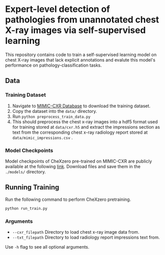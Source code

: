 # Expert-level detection of pathologies from unannotated chest X-ray images via self-supervised learning

This repository contains code to train a self-supervised learning model on chest X-ray images that lack explicit annotations and evalute this model's performance on pathology-classification tasks.

## Data 
### Training Dataset
1. Navigate to [MIMIC-CXR Database](https://physionet.org/content/mimic-cxr/2.0.0/) to download the training dataset. 
2. Copy the dataset into the `data/` directory.
3. Run `python preprocess_train_data.py`
4. This should preprocess the chest x-ray images into a hdf5 format used for training stored at `data/cxr.h5` and extract the impressions section as text from the corresponding chest x-ray radiology report stored at `data/mimic_impressions.csv` .

### Model Checkpoints
Model checkpoints of CheXzero pre-trained on MIMIC-CXR are publicly available at the following [link](https://drive.google.com/drive/folders/19YH2EALQTbkKXdJmKm3iaK8yPi9s1xc-?usp=sharing). Download files and save them in the `./models/` directory.

## Running Training
Run the following command to perform CheXzero pretraining. 
```bash
python run_train.py
```

### Arguments
* `--cxr_filepath` Directory to load chest x-ray image data from.
* `--txt_filepath` Directory to load radiology report impressions text from.

Use `-h` flag to see all optional arguments. 


